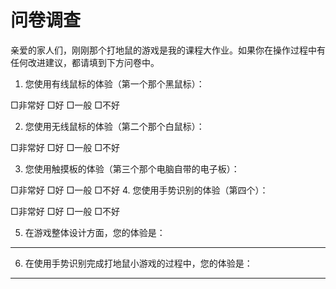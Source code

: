 # 问卷调查
亲爱的家人们，刚刚那个打地鼠的游戏是我的课程大作业。如果你在操作过程中有任何改进建议，都请填到下方问卷中。

1. 您使用有线鼠标的体验（第一个那个黑鼠标）：

□非常好 □好 □一般 □不好

2. 您使用无线鼠标的体验（第二个那个白鼠标）：

□非常好 □好 □一般 □不好

3. 您使用触摸板的体验（第三个那个电脑自带的电子板）：

□非常好 □好 □一般 □不好
4. 您使用手势识别的体验（第四个）：

□非常好 □好 □一般 □不好

5. 在游戏整体设计方面，您的体验是：
_____________________________

6. 在使用手势识别完成打地鼠小游戏的过程中，您的体验是：
_____________________________